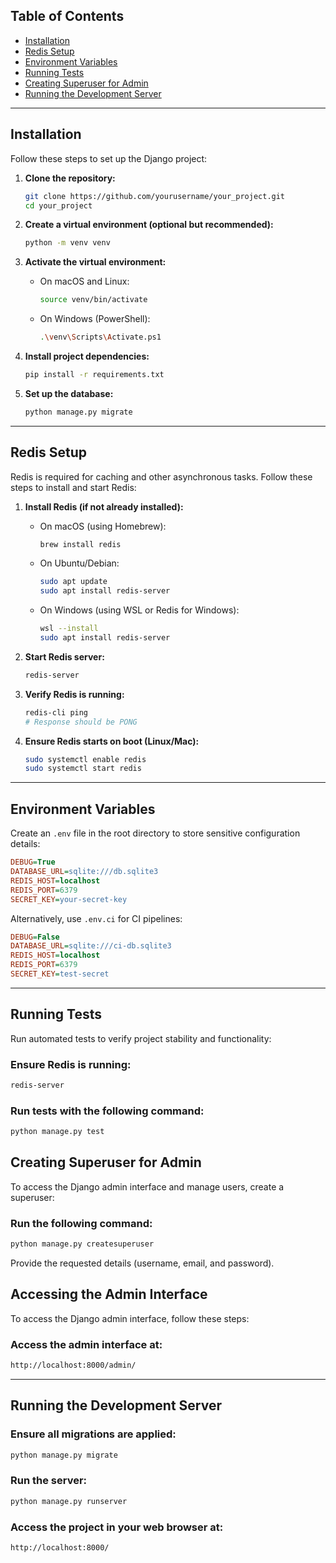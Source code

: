 ## Table of Contents

- [Installation](#installation)
- [Redis Setup](#redis-setup)
- [Environment Variables](#environment-variables)
- [Running Tests](#running-tests)
- [Creating Superuser for Admin](#creating-superuser-for-admin)
- [Running the Development Server](#running-the-development-server)

---

## Installation

Follow these steps to set up the Django project:

1. **Clone the repository:**

    ```bash
    git clone https://github.com/yourusername/your_project.git
    cd your_project
    ```

2. **Create a virtual environment (optional but recommended):**

    ```bash
    python -m venv venv
    ```

3. **Activate the virtual environment:**

    - On macOS and Linux:

        ```bash
        source venv/bin/activate
        ```

    - On Windows (PowerShell):

        ```bash
        .\venv\Scripts\Activate.ps1
        ```

4. **Install project dependencies:**

    ```bash
    pip install -r requirements.txt
    ```

5. **Set up the database:**

    ```bash
    python manage.py migrate
    ```

---

## Redis Setup

Redis is required for caching and other asynchronous tasks. Follow these steps to install and start Redis:

1. **Install Redis (if not already installed):**

    - On macOS (using Homebrew):
      ```bash
      brew install redis
      ```

    - On Ubuntu/Debian:
      ```bash
      sudo apt update
      sudo apt install redis-server
      ```

    - On Windows (using WSL or Redis for Windows):
      ```bash
      wsl --install
      sudo apt install redis-server
      ```

2. **Start Redis server:**

    ```bash
    redis-server
    ```

3. **Verify Redis is running:**

    ```bash
    redis-cli ping
    # Response should be PONG
    ```

4. **Ensure Redis starts on boot (Linux/Mac):**

    ```bash
    sudo systemctl enable redis
    sudo systemctl start redis
    ```

---

## Environment Variables

Create an `.env` file in the root directory to store sensitive configuration details:

```ini
DEBUG=True
DATABASE_URL=sqlite:///db.sqlite3
REDIS_HOST=localhost
REDIS_PORT=6379
SECRET_KEY=your-secret-key
```
Alternatively, use `.env.ci` for CI pipelines:

```ini
DEBUG=False
DATABASE_URL=sqlite:///ci-db.sqlite3
REDIS_HOST=localhost
REDIS_PORT=6379
SECRET_KEY=test-secret
```
---
## Running Tests
Run automated tests to verify project stability and functionality:

### Ensure Redis is running:
```bash
redis-server
```

### Run tests with the following command:
```bash
python manage.py test
```

## Creating Superuser for Admin
To access the Django admin interface and manage users, create a superuser:

### Run the following command:
```bash
python manage.py createsuperuser
```
Provide the requested details (username, email, and password).

## Accessing the Admin Interface
To access the Django admin interface, follow these steps:

### Access the admin interface at:
```bash
http://localhost:8000/admin/
```

---

## Running the Development Server
### Ensure all migrations are applied:
```bash
python manage.py migrate
```
### Run the server:
```bash
python manage.py runserver
```

### Access the project in your web browser at:
```
http://localhost:8000/
```